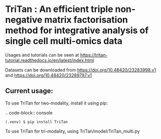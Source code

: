 # TriTan : An efficient triple non-negative matrix factorisation method for integrative analysis of single cell multi-omics data

Usages and tutorials can be seen at https://tritan-tutorial.readthedocs.io/en/latest/index.html

Datasets can be downloaded from https://doi.org/10.48420/23283998.v1 and https://doi.org/10.48420/23289797.v1

Current usage:
------------

To use TriTan for two-modality, install it using pip:

.. code-block:: console

    (.venv) $ pip install TriTan

To use TriTan for tri-modality, using  TriTan/model/TriTan_multi.py
